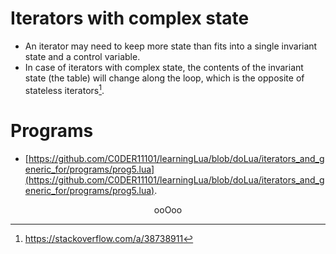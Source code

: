 # Iterators with complex state

* An iterator may need to keep more state than fits into a single invariant state and a control variable.
* In case of iterators with complex state, the contents of the invariant state (the table) will change along the loop, which is the opposite of stateless iterators[^1].
[^1]: <a href="https://stackoverflow.com/a/38738911">https://stackoverflow.com/a/38738911</a>

# Programs
* [https://github.com/C0DER11101/learningLua/blob/doLua/iterators_and_generic_for/programs/prog5.lua](https://github.com/C0DER11101/learningLua/blob/doLua/iterators_and_generic_for/programs/prog5.lua).

<p align="center">
ooOoo
</p>
